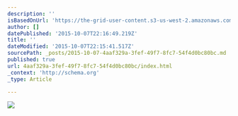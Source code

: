```yaml
---
description: ''
isBasedOnUrl: 'https://the-grid-user-content.s3-us-west-2.amazonaws.com/d3a0025c-813b-4380-9122-95f3c3647f94.png'
author: []
datePublished: '2015-10-07T22:16:49.219Z'
title: ''
dateModified: '2015-10-07T22:15:41.517Z'
sourcePath: _posts/2015-10-07-4aaf329a-3fef-49f7-8fc7-54f4d0bc80bc.md
published: true
url: 4aaf329a-3fef-49f7-8fc7-54f4d0bc80bc/index.html
_context: 'http://schema.org'
_type: Article

---
```

![](https://the-grid-user-content.s3-us-west-2.amazonaws.com/d3a0025c-813b-4380-9122-95f3c3647f94.png)